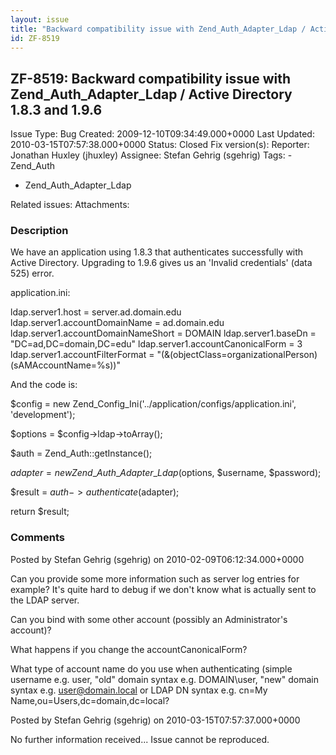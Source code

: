 ```yaml
---
layout: issue
title: "Backward compatibility issue with Zend_Auth_Adapter_Ldap / Active Directory 1.8.3 and 1.9.6"
id: ZF-8519
---
```


ZF-8519: Backward compatibility issue with Zend\_Auth\_Adapter\_Ldap / Active Directory 1.8.3 and 1.9.6
-------------------------------------------------------------------------------------------------------

 Issue Type: Bug Created: 2009-12-10T09:34:49.000+0000 Last Updated: 2010-03-15T07:57:38.000+0000 Status: Closed Fix version(s): 
 Reporter:  Jonathan Huxley (jhuxley)  Assignee:  Stefan Gehrig (sgehrig)  Tags: - Zend\_Auth
- Zend\_Auth\_Adapter\_Ldap
 
 Related issues: 
 Attachments: 
### Description

We have an application using 1.8.3 that authenticates successfully with Active Directory. Upgrading to 1.9.6 gives us an 'Invalid credentials' (data 525) error.

application.ini:

ldap.server1.host = server.ad.domain.edu ldap.server1.accountDomainName = ad.domain.edu ldap.server1.accountDomainNameShort = DOMAIN ldap.server1.baseDn = "DC=ad,DC=domain,DC=edu" ldap.server1.accountCanonicalForm = 3 ldap.server1.accountFilterFormat = "(&(objectClass=organizationalPerson)(sAMAccountName=%s))"

And the code is:

$config = new Zend\_Config\_Ini('../application/configs/application.ini', 'development');

$options = $config->ldap->toArray();

$auth = Zend\_Auth::getInstance();

$adapter = new Zend\_Auth\_Adapter\_Ldap($options, $username, $password);

$result = $auth->authenticate($adapter);

return $result;

 

 

### Comments

Posted by Stefan Gehrig (sgehrig) on 2010-02-09T06:12:34.000+0000

Can you provide some more information such as server log entries for example? It's quite hard to debug if we don't know what is actually sent to the LDAP server.

Can you bind with some other account (possibly an Administrator's account)?

What happens if you change the accountCanonicalForm?

What type of account name do you use when authenticating (simple username e.g. user, "old" domain syntax e.g. DOMAIN\\user, "new" domain syntax e.g. user@domain.local or LDAP DN syntax e.g. cn=My Name,ou=Users,dc=domain,dc=local?

 

 

Posted by Stefan Gehrig (sgehrig) on 2010-03-15T07:57:37.000+0000

No further information received... Issue cannot be reproduced.

 

 